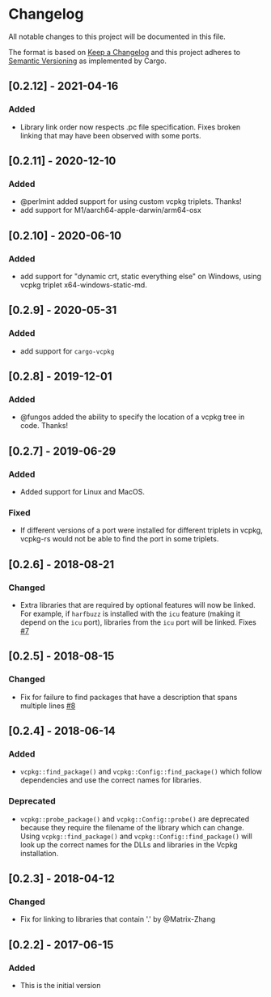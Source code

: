 # Changelog

All notable changes to this project will be documented in this file.

The format is based on [Keep a Changelog](http://keepachangelog.com/en/1.0.0/)
and this project adheres to [Semantic Versioning](http://semver.org/spec/v2.0.0.html) as implemented by Cargo.

## [0.2.12] - 2021-04-16

### Added

- Library link order now respects .pc file specification. Fixes broken linking that may have been observed with some ports.

## [0.2.11] - 2020-12-10

### Added

- @perlmint added support for using custom vcpkg triplets. Thanks!
- add support for M1/aarch64-apple-darwin/arm64-osx

## [0.2.10] - 2020-06-10

### Added

- add support for "dynamic crt, static everything else" on Windows, using vcpkg triplet x64-windows-static-md.

## [0.2.9] - 2020-05-31

### Added

- add support for `cargo-vcpkg`

## [0.2.8] - 2019-12-01

### Added

- @fungos added the ability to specify the location of a vcpkg tree in code. Thanks!

## [0.2.7] - 2019-06-29

### Added

- Added support for Linux and MacOS.

### Fixed

- If different versions of a port were installed for different triplets in vcpkg, vcpkg-rs would not be able to find the port in
  some triplets.

## [0.2.6] - 2018-08-21

### Changed

- Extra libraries that are required by optional features will now be linked. For example, if `harfbuzz` is installed with the `icu` feature (making it depend on the `icu` port), libraries from the `icu` port will be linked. Fixes [#7](https://github.com/mcgoo/vcpkg-rs/issues/7)

## [0.2.5] - 2018-08-15

### Changed

- Fix for failure to find packages that have a description that spans multiple lines [#8](https://github.com/mcgoo/vcpkg-rs/issues/8)

## [0.2.4] - 2018-06-14

### Added

- `vcpkg::find_package()` and `vcpkg::Config::find_package()` which follow dependencies and use the correct names for libraries.

### Deprecated

- `vcpkg::probe_package()` and `vcpkg::Config::probe()` are deprecated because they require the filename of the library which can change. Using `vcpkg::find_package()` and `vcpkg::Config::find_package()` will look up the correct names for the DLLs and libraries in the Vcpkg installation.

## [0.2.3] - 2018-04-12

### Changed

- Fix for linking to libraries that contain '.' by @Matrix-Zhang

## [0.2.2] - 2017-06-15

### Added

- This is the initial version

